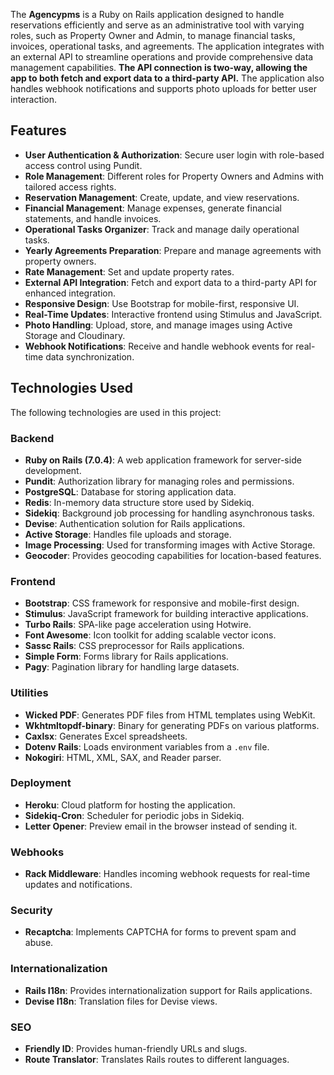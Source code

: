 The **Agencypms** is a Ruby on Rails application designed to handle reservations efficiently and serve as an administrative tool with varying roles, such as Property Owner and Admin, to manage financial tasks, invoices, operational tasks, and agreements. The application integrates with an external API to streamline operations and provide comprehensive data management capabilities. **The API connection is two-way, allowing the app to both fetch and export data to a third-party API.** The application also handles webhook notifications and supports photo uploads for better user interaction.

## Features

- **User Authentication & Authorization**: Secure user login with role-based access control using Pundit.
- **Role Management**: Different roles for Property Owners and Admins with tailored access rights.
- **Reservation Management**: Create, update, and view reservations.
- **Financial Management**: Manage expenses, generate financial statements, and handle invoices.
- **Operational Tasks Organizer**: Track and manage daily operational tasks.
- **Yearly Agreements Preparation**: Prepare and manage agreements with property owners.
- **Rate Management**: Set and update property rates.
- **External API Integration**: Fetch and export data to a third-party API for enhanced integration.
- **Responsive Design**: Use Bootstrap for mobile-first, responsive UI.
- **Real-Time Updates**: Interactive frontend using Stimulus and JavaScript.
- **Photo Handling**: Upload, store, and manage images using Active Storage and Cloudinary.
- **Webhook Notifications**: Receive and handle webhook events for real-time data synchronization.

## Technologies Used

The following technologies are used in this project:

### Backend

- **Ruby on Rails (7.0.4)**: A web application framework for server-side development.
- **Pundit**: Authorization library for managing roles and permissions.
- **PostgreSQL**: Database for storing application data.
- **Redis**: In-memory data structure store used by Sidekiq.
- **Sidekiq**: Background job processing for handling asynchronous tasks.
- **Devise**: Authentication solution for Rails applications.
- **Active Storage**: Handles file uploads and storage.
- **Image Processing**: Used for transforming images with Active Storage.
- **Geocoder**: Provides geocoding capabilities for location-based features.

### Frontend

- **Bootstrap**: CSS framework for responsive and mobile-first design.
- **Stimulus**: JavaScript framework for building interactive applications.
- **Turbo Rails**: SPA-like page acceleration using Hotwire.
- **Font Awesome**: Icon toolkit for adding scalable vector icons.
- **Sassc Rails**: CSS preprocessor for Rails applications.
- **Simple Form**: Forms library for Rails applications.
- **Pagy**: Pagination library for handling large datasets.

### Utilities

- **Wicked PDF**: Generates PDF files from HTML templates using WebKit.
- **Wkhtmltopdf-binary**: Binary for generating PDFs on various platforms.
- **Caxlsx**: Generates Excel spreadsheets.
- **Dotenv Rails**: Loads environment variables from a `.env` file.
- **Nokogiri**: HTML, XML, SAX, and Reader parser.

### Deployment

- **Heroku**: Cloud platform for hosting the application.
- **Sidekiq-Cron**: Scheduler for periodic jobs in Sidekiq.
- **Letter Opener**: Preview email in the browser instead of sending it.

### Webhooks

- **Rack Middleware**: Handles incoming webhook requests for real-time updates and notifications.

### Security

- **Recaptcha**: Implements CAPTCHA for forms to prevent spam and abuse.

### Internationalization

- **Rails I18n**: Provides internationalization support for Rails applications.
- **Devise I18n**: Translation files for Devise views.

### SEO

- **Friendly ID**: Provides human-friendly URLs and slugs.
- **Route Translator**: Translates Rails routes to different languages.
